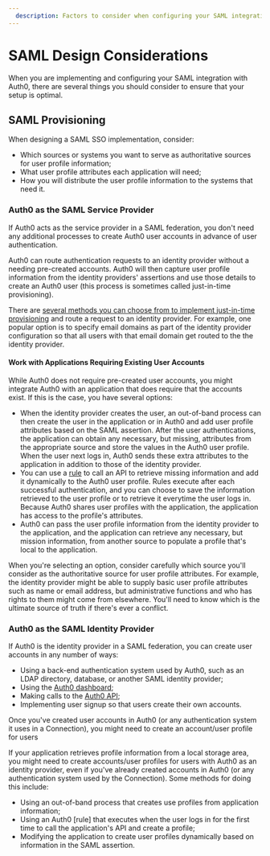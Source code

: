 ```yaml
---
  description: Factors to consider when configuring your SAML integration
---
```


# SAML Design Considerations

When you are implementing and configuring your SAML integration with Auth0, there are several things you should consider to ensure that your setup is optimal.

## SAML Provisioning

When designing a SAML SSO implementation, consider:

* Which sources or systems you want to serve as authoritative sources for user profile information;
* What user profile attributes each application will need;
* How you will distribute the user profile information to the systems that need it.

### Auth0 as the SAML Service Provider

If Auth0 acts as the service provider in a SAML federation, you don't need any additional processes to create Auth0 user accounts in advance of user authentication.

Auth0 can route authentication requests to an identity provider without a needing pre-created accounts. Auth0 will then capture user profile information from the identity providers' assertions and use those details to create an Auth0 user (this process is sometimes called just-in-time provisioning).

There are [several methods you can choose from to implement just-in-time provisioning](/hrd) and route a request to an identity provider. For example, one popular option is to specify email domains as part of the identity provider configuration so that all users with that email domain get routed to the the identity provider.

#### Work with Applications Requiring Existing User Accounts

While Auth0 does not require pre-created user accounts, you might integrate Auth0 with an application that does require that the accounts exist. If this is the case, you have several options:

* When the identity provider creates the user, an out-of-band process can then create the user in the application or in Auth0 and add user profile attributes based on the SAML assertion. After the user authentications, the application can obtain any necessary, but missing, attributes from the appropriate source and store the values in the Auth0 user profile. When the user next logs in, Auth0 sends these extra attributes to the application in addition to those of the identity provider.
* You can use a [rule](/rules) to call an API to retrieve missing information and add it dynamically to the Auth0 user profile. Rules execute after each successful authentication, and you can choose to save the information retrieved to the user profile or to retrieve it everytime the user logs in. Because Auth0 shares user profiles with the application, the application has access to the profile's attributes.
* Auth0 can pass the user profile information from the identity provider to the application, and the application can retrieve any necessary, but mission information, from another source to populate a profile that's local to the application.

When you're selecting an option, consider carefully which source you'll consider as the authoritative source for user profile attributes. For example, the identity provider might be able to supply basic user profile attributes such as name or email address, but administrative functions and who has rights to them might come from elsewhere. You'll need to know which is the ultimate source of truth if there's ever a conflict.

### Auth0 as the SAML Identity Provider

If Auth0 is the identity provider in a SAML federation, you can create user accounts in any number of ways:

* Using a back-end authentication system used by Auth0, such as an LDAP directory, database, or another SAML identity provider;
* Using the [Auth0 dashboard](${manage_url}/#/users);
* Making calls to the [Auth0 API](/api/management/v2#!/Users/post_users);
* Implementing user signup so that users create their own accounts.

Once you've created user accounts in Auth0 (or any authentication system it uses in a Connection), you might need to create an account/user profile for users

If your application retrieves profile information from a local storage area, you might need to create accounts/user profiles for users with Auth0 as an identity provider, even if you've already created accounts in Auth0 (or any authentication system used by the Connection). Some methods for doing this include:

* Using an out-of-band process that creates use profiles from application information;
* Using an Auth0 [rule] that executes when the user logs in for the first time to call the application's API and create a profile;
* Modifying the application to create user profiles dynamically based on information in the SAML assertion.
